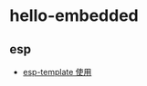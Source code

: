 # hello-embedded

## esp
- [esp-template 使用](https://github.com/hello-embedded/hello-embedded/blob/main/esp/esp-template.md)
